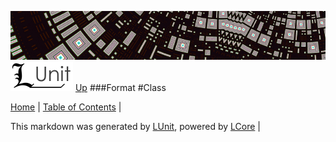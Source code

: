 ![](../Content/LUnit-banner-small.png "")
[<img align="right;" src="../Content/LUnit-logo-small.png">](../../README.md)
[Up](Format.md)
###Format
#Class

[Home](../../README.md) | [Table of Contents](../../TableOfContents.md) | 


This markdown was generated by [LUnit](https://github.com/CodeSingularity/LUnit), powered by [LCore](https://github.com/CodeSingularity/LCore) | 


